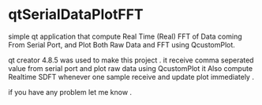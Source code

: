 # qtSerialDataPlotFFT
simple qt application that compute Real Time (Real) FFT of Data coming From Serial Port, and Plot Both Raw Data and FFT using QcustomPlot.

qt creator 4.8.5 was used to make this project .
it receive comma seperated value from serial port and plot raw data using QcustomPlot
it Also compute Realtime SDFT whenever one sample receive and update plot immediately .

if you have any problem let me know .
